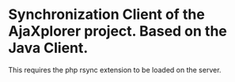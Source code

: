 # Synchronization Client of the AjaXplorer project. Based on the Java Client.

This requires the php rsync extension to be loaded on the server.
